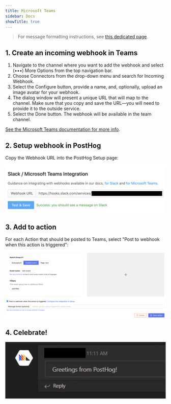 ```yaml
---
title: Microsoft Teams
sidebar: Docs
showTitle: true
---
```


> For message formatting instructions, see [this dedicated page](/docs/integrate/webhooks/message-formatting).

## 1. Create an incoming webhook in Teams

1. Navigate to the channel where you want to add the webhook and select (•••) More Options from the top navigation bar.
1. Choose Connectors from the drop-down menu and search for Incoming Webhook.
1. Select the Configure button, provide a name, and, optionally, upload an image avatar for your webhook.
1. The dialog window will present a unique URL that will map to the channel. Make sure that you copy and save the URL—you will need to provide it to the outside service.
1. Select the Done button. The webhook will be available in the team channel.

[See the Microsoft Teams documentation for more info](https://docs.microsoft.com/en-us/microsoftteams/platform/webhooks-and-connectors/how-to/add-incoming-webhook#add-an-incoming-webhook-to-a-teams-channel).

## 2. Setup webhook in PostHog

Copy the Webhook URL into the PostHog Setup page:

![PostHog add webhook](../../images/add-webhook.png)

## 3. Add to action

For each Action that should be posted to Teams, select "Post to webhook when this action is triggered":

![PostHog edit action](../../images/post-action-slack.png)


## 4. Celebrate!

![](../../images/mt-message.png)
